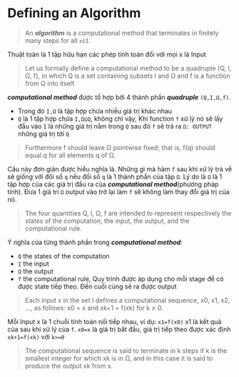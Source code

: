# Defining an Algorithm

> An ***algorithm*** is a computational method that terminates in finitely many steps for all `x∈I`.

Thuật toán là 1 tập hữu hạn các phép tính toán đối với mọi x là Input

>Let us formally define a computational method to be a quadruple (Q, I, Ω, f), in which Q is a set containing subsets I and Ω and f is a function from Q into itself.

***computational method*** được tổ hợp bởi 4 thành phần ***quadruple*** `(Q,I,Ω,f)`. 
 - Trong đó `I,Ω` là tập hợp chứa nhiều giá trị khác nhau 
 - `Q` là 1 tập hợp chứa `I,Ω⊆Q`, không chỉ vậy, Khi function `f` xử lý nó sẽ lấy đầu vào `I` là những giá trị nằm trong `Q` sau đó `f` sẽ trả ra `Ω: OUTPUT` những giá trị tới `Q`

> Furthermore f should leave Ω pointwise fixed; that is, f(q) should equal q for all elements q of Ω.

Câu này đơn giản được hiểu nghĩa là. Những gì mà hàm `f` sau khi xử lý trả về sẽ giống với đối số `q` nếu đối số `q` là 1 thành phần của tập `Ω`. Lý do là `Ω` là 1  tập hợp của các giá trị đầu ra của ***computational method***(phương pháp tính). Đưa 1 giá tri `Ω` output vào trở lại làm `f` sẽ không làm thay đổi giá trị của nó.

> The four quantities Q, I, Ω, f are intended to represent respectively the states of the computation, the input, the output, and the computational rule.

Ý nghĩa của từng thành phần trong ***computational method***:
- `Q` the states of the computation
- `I` the input
- `Ω` the output
- `f` the computational rule, Quy trình được áp dụng cho mỗi stage để có được state tiếp theo. Đến cuối cùng sẽ ra được output

> Each input x in the set I defines a computational sequence, x0, x1, x2, ..., as follows: x0 = x and xk+1 = f(xk) for k ≥ 0.

Mỗi Input x là 1 chuỗi tính toán nối tiếp nhau, ví dụ: `x1=f(x0)` x1 là kết quả của sau khi xử lý của `f`. `x0=x` là giá trị bắt đầu, giá trị tiếp theo được xác định `xk+1=f(xk)` với `k>=0` 

>The computational sequence is said to terminate in k steps if k is the smallest integer for which xk is in Ω, and in this case it is said to produce the output xk from x.





